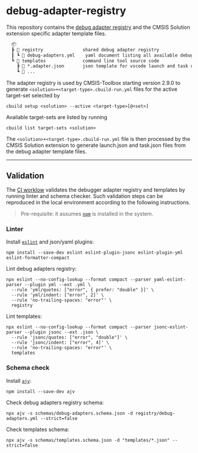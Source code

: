 # debug-adapter-registry

This repository contains the [debug adapter registry](https://open-cmsis-pack.github.io/cmsis-toolbox/build-operation/#debug-adapter-integration) and the CMSIS Solution extension specific adapter template files.

```txt
  📦
  ┣ 📂 registry               shared debug adapter registry
  ┃ ┗ 📄 debug-adapters.yml    yaml document listing all available debug adapters
  ┗ 📂 templates              command line tool source code
    ┣ 📄 *.adapter.json       json template for vscode launch and task definitions per debug adapter  
    ┗ 📄 ...
```

The adapter registry is used by CMSIS-Toolbox starting version 2.9.0 to generate `<solution>+<target-type>.cbuild-run.yml` files for the active target-set selected by 

```
cbuild setup <solution> --active <target-type>[@<set>]
```

Available target-sets are listed by running

```
cbuild list target-sets <solution>
```

The `<solution>+<target-type>.cbuild-run.yml` file is then processed by the CMSIS Solution extension to generate launch.json and task.json files from the debug adapter template files.

---
## Validation

The [CI worklow](.github/workflows/ci.yml) validates the debugger adapter registry and templates by running linter and schema checker.
Such validation steps can be reproduced in the local environment according to the following instructions.
> Pre-requisite: it assumes [`npm`](https://nodejs.org/en/download) is installed in the system.

### Linter

Install [`eslint`](https://www.npmjs.com/package/eslint) and json/yaml plugins:

```
npm install --save-dev eslint eslint-plugin-jsonc eslint-plugin-yml eslint-formatter-compact
```

Lint debug adapters registry:
```
npx eslint --no-config-lookup --format compact --parser yaml-eslint-parser --plugin yml --ext .yml \
  --rule 'yml/quotes: ["error", { prefer: "double" }]' \
  --rule 'yml/indent: ["error", 2]' \
  --rule 'no-trailing-spaces: "error"' \
  registry
```

Lint templates:
```
npx eslint --no-config-lookup --format compact --parser jsonc-eslint-parser --plugin jsonc --ext .json \
  --rule 'jsonc/quotes: ["error", "double"]' \
  --rule 'jsonc/indent: ["error", 4]' \
  --rule 'no-trailing-spaces: "error"' \
  templates
```

### Schema check

Install [`ajv`](https://www.npmjs.com/package/ajv):
```
npm install --save-dev ajv
```

Check debug adapters registry schema:
```
npx ajv -s schemas/debug-adapters.schema.json -d registry/debug-adapters.yml --strict=false
```

Check templates schema:
```
npx ajv -s schemas/templates.schema.json -d "templates/*.json" --strict=false
```
